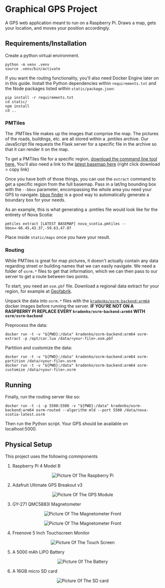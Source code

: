 # Graphical GPS Project

A GPS web application meant to run on a Raspberry Pi. Draws a map, gets your location, and moves your position accordingly.

## Requirements/Installation

Create a python virtual environment. 
```
python -m venv .venv
source .venv/bin/activate
```
If you want the routing functionality, you'll also need Docker Engine later on in this guide.
Install the Python dependencies within `requirements.txt` and the Node packages listed within `static/package.json`:
```
pip install -r requirements.txt
cd static/
npm install
cd ..
```

### PMTiles

The .PMTiles file makes up the images that comprise the map. The pictures of the roads, buildings, etc. are all stored within a .pmtiles archive. Our JavaScript file requests the Flask server for a specific file in the archive so that it can render it on the map.

To get a PMTiles file for a specific region, [download the command line tool here.](https://github.com/protomaps/go-pmtiles/) You'll also need a link to the [latest basemap here](https://maps.protomaps.com/builds/) (right click download > copy link)

Once you have both of those things, you can use the `extract` command to get a specific region from the full basemap. Pass in a lat/lng bounding box with the `--bbox` parameter, encompassing the whole area you need your GPS to navigate. [bbox finder](http://bboxfinder.com) is a good way to automatically generate a boundary box for your needs.

As an example, this is what generating a .pmtiles file would look like for the entirety of Nova Scotia:
```
pmtiles extract [LATEST BASEMAP] nova_scotia.pmtiles --bbox=-66.45,43.37,-59.63,47.07
```

Place inside `static/maps` once you have your result.

### Routing

While PMTiles is great for map pictures, it doesn't actually contain any data regarding street or building names that we can easily navigate. We need a folder of `osrm.*` files to get that information, which we can then pass to our server to get a route between two points.

To start, you need an `osm.pbf` file. Download a regional data extract for your region, for example at [Geofabrik](http://download.geofabrik.de/).

Unpack the data into `osrm.*` files with the [`kradenko/osrm-backend:arm64`](https://hub.docker.com/r/kradenko/osrm-backend) docker images before running the server.
**IF YOU'RE NOT ON A RASPBERRY PI REPLACE EVERY `kradenko/osrm-backend:arm64` WITH `osrm/osrm-backend`**

Preprocess the data:
```
docker run -t -v "${PWD}:/data" kradenko/osrm-backend:arm64 osrm-extract -p /opt/car.lua /data/<your-file>.osm.pbf
```
Partition and customize the data:
```
docker run -t -v "${PWD}:/data" kradenko/osrm-backend:arm64 osrm-partition /data/<your-file>.osrm
docker run -t -v "${PWD}:/data" kradenko/osrm-backend:arm64 osrm-customize /data/<your-file>.osrm
```

## Running

Finally, run the routing server like so:
```
docker run -t -i -p 5500:5500 -v "${PWD}:/data" kradenko/osrm-backend:arm64 osrm-routed --algorithm mld --port 5500 /data/nova-scotia-latest.osrm
```

Then run the Python script. Your GPS should be available on localhost:5000.

## Physical Setup

This project uses the following commponents

1. Raspberry Pi 4 Model B
<p align="center"><img src="./physical-pics/RaspberryPi.jpg" alt="Picture Of The Raspberry Pi"/></p>

2. Adafruit Ultimate GPS Breakout v3
<p align="center"><img src="./physical-pics/GPS(1).jpg" alt="Picture Of The GPS Module"/></p>

3. GY-271 QMC5883l Magnetometer
<p align="center"><img src="./physical-pics/Mag_front.jpg" alt="Picture Of The Magnetometer Front"/></p>
<p align="center"><img src="./physical-pics/Mag_back.jpg" alt="Picture Of The Magnetometer Front"/></p>

4. Freenove 5 Inch Touchscreen Monitor
<p align="center"><img src="./physical-pics/TouchScreenFront.jpg" alt="Picture Of The Touch Screen"/></p>

5. A 5000 mAh LiPO Battery
<p align="center"><img src="./physical-pics/Battery.jpg" alt="Picture Of The Battery"/></p>

6. A 16GB micro SD card
<p align="center"><img src="./physical-pics/sdCard.jpg" alt="Picture Of The SD card"/></p>



